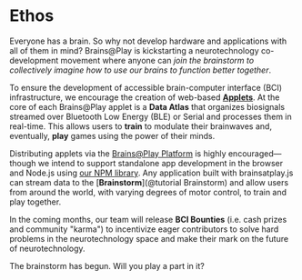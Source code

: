 # Ethos
Everyone has a brain. So why not develop hardware and applications with all of them in mind? Brains@Play is kickstarting a neurotechnology co-development movement where anyone can *join the brainstorm to collectively imagine how to use our brains to function better together*.

To ensure the development of accessible brain-computer interface (BCI) infrastructure, we encourage the creation of web-based [**Applets**](../getting-started/applets)<!-- (shown in the [Brains@Play Starter Kit](https://github.com/brainsatplay/brainsatplay-starter-kit) repository) -->. At the core of each Brains@Play applet is a **Data Atlas** that organizes biosignals streamed over Bluetooth Low Energy (BLE) or Serial and processes them in real-time. This allows users to **train** to modulate their brainwaves and, eventually, **play** games using the power of their minds. 

Distributing applets via the [Brains@Play Platform](https://app.brainsatplay.com) is highly encouraged—though we intend to support standalone app development in the browser and Node.js using [our NPM library](https://www.npmjs.com/package/brainsatplay). Any application built with brainsatplay.js can stream data to the [**Brainstorm**](@tutorial Brainstorm) and allow users from around the world, with varying degrees of motor control, to train and play together. 

In the coming months, our team will release **BCI Bounties** (i.e. cash prizes and community "karma") to incentivize eager contributors to solve hard problems in the neurotechnology space and make their mark on the future of neurotechnology. 

The brainstorm has begun. Will you play a part in it?